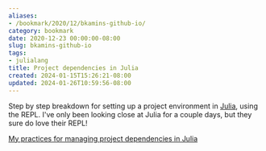 ```yaml
---
aliases:
- /bookmark/2020/12/bkamins-github-io/
category: bookmark
date: 2020-12-23 00:00:00-08:00
slug: bkamins-github-io
tags:
- julialang
title: Project dependencies in Julia
created: 2024-01-15T15:26:21-08:00
updated: 2024-01-26T10:59:56-08:00
---
```


Step by step breakdown for setting up a project environment in [Julia](../../../card/Julia.md), using the REPL. I've only been looking close at Julia for a couple days, but they sure do love their REPL!

[My practices for managing project dependencies in Julia](https://bkamins.github.io/julialang/2020/05/18/project-workflow.html)
